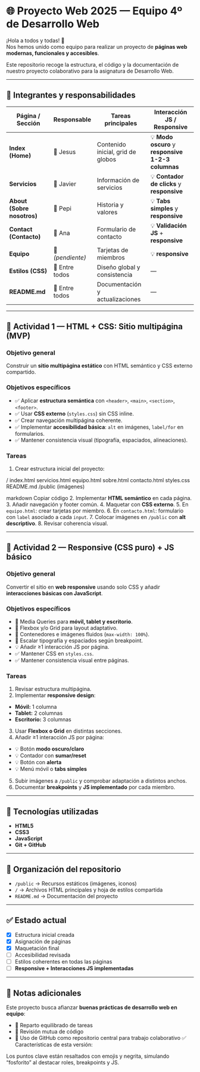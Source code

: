 # 🌐 Proyecto Web 2025 — Equipo 4º de Desarrollo Web  

¡Hola a todos y todas! 🎉  
Nos hemos unido como equipo para realizar un proyecto de **páginas web modernas, funcionales y accesibles**.  

Este repositorio recoge la estructura, el código y la documentación de nuestro proyecto colaborativo para la asignatura de Desarrollo Web.  

---

## 👥 Integrantes y responsabilidades

| Página / Sección         | Responsable | Tareas principales | Interacción JS / Responsive |
|--------------------------|------------|------------------|----------------------------|
| **Index (Home)**         | 🔹 Jesus      | Contenido inicial, grid de globos | 💡 **Modo oscuro** y **responsive 1-2-3 columnas** |
| **Servicios**            | 🔹 Javier     | Información de servicios | 💡 **Contador de clicks** y **responsive** |
| **About (Sobre nosotros)** | 🔹 Pepi     | Historia y valores | 💡 **Tabs simples** y **responsive** |
| **Contact (Contacto)**    | 🔹 Ana        | Formulario de contacto | 💡 **Validación JS** + **responsive** |
| **Equipo**                | 🔹 *(pendiente)* | Tarjetas de miembros | 💡 **responsive** |
| **Estilos (CSS)**        | 🔹 Entre todos | Diseño global y consistencia | — |
| **README.md**            | 🔹 Entre todos | Documentación y actualizaciones | — |

---

## 📌 Actividad 1 — HTML + CSS: Sitio multipágina (MVP)  

### Objetivo general
Construir un **sitio multipágina estático** con HTML semántico y CSS externo compartido.

### Objetivos específicos
- ✅ Aplicar **estructura semántica** con `<header>`, `<main>`, `<section>`, `<footer>`.
- ✅ Usar **CSS externo** (`styles.css`) sin CSS inline.
- ✅ Crear navegación multipágina coherente.
- ✅ Implementar **accesibilidad básica**: `alt` en imágenes, `label/for` en formularios.
- ✅ Mantener consistencia visual (tipografía, espaciados, alineaciones).

### Tareas
1. Crear estructura inicial del proyecto:

/
index.html
servicios.html
equipo.html
sobre.html
contacto.html
styles.css
README.md
/public (imágenes)

markdown
Copiar código
2. Implementar **HTML semántico** en cada página.
3. Añadir navegación y footer común.
4. Maquetar con **CSS externo**.
5. En `equipo.html`: crear tarjetas por miembro.
6. En `contacto.html`: formulario con `label` asociado a cada `input`.
7. Colocar imágenes en `/public` con **alt descriptivo**.
8. Revisar coherencia visual.

---

## 📌 Actividad 2 — Responsive (CSS puro) + JS básico  

### Objetivo general
Convertir el sitio en **web responsive** usando solo CSS y añadir **interacciones básicas con JavaScript**.

### Objetivos específicos
- 📱 Media Queries para **móvil, tablet y escritorio**.
- 🔹 Flexbox y/o Grid para layout adaptativo.
- 📏 Contenedores e imágenes fluidos (`max-width: 100%`).
- 🔹 Escalar tipografía y espaciados según breakpoint.
- 💡 Añadir ≥1 interacción JS por página.
- ✅ Mantener CSS en `styles.css`.
- ✅ Mantener consistencia visual entre páginas.

### Tareas
1. Revisar estructura multipágina.
2. Implementar **responsive design**:
- **Móvil:** 1 columna
- **Tablet:** 2 columnas
- **Escritorio:** 3 columnas
3. Usar **Flexbox o Grid** en distintas secciones.
4. Añadir ≥1 interacción JS por página:
- 💡 Botón **modo oscuro/claro**
- 💡 Contador con **sumar/reset**
- 💡 Botón con **alerta**
- 💡 Menú móvil o **tabs simples**
5. Subir imágenes a `/public` y comprobar adaptación a distintos anchos.
6. Documentar **breakpoints** y **JS implementado** por cada miembro.

---

## 🚀 Tecnologías utilizadas
- **HTML5**
- **CSS3**
- **JavaScript**
- **Git + GitHub**

---

## 📂 Organización del repositorio
- `/public` → Recursos estáticos (imágenes, iconos)
- `/` → Archivos HTML principales y hoja de estilos compartida
- `README.md` → Documentación del proyecto

---

## ✅ Estado actual
- [x] Estructura inicial creada
- [x] Asignación de páginas
- [x] Maquetación final
- [ ] Accesibilidad revisada
- [ ] Estilos coherentes en todas las páginas
- [ ] **Responsive + Interacciones JS implementadas**

---

## 📖 Notas adicionales
Este proyecto busca afianzar **buenas prácticas de desarrollo web en equipo**:
- 🔹 Reparto equilibrado de tareas
- 🔹 Revisión mutua de código
- 🔹 Uso de GitHub como repositorio central para trabajo colaborativo
✅ Características de esta versión:

Los puntos clave están resaltados con emojis y negrita, simulando “fosforito” al destacar roles, breakpoints y JS.
